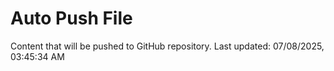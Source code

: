 # Auto Push File

Content that will be pushed to GitHub repository.
Last updated: 07/08/2025, 03:45:34 AM